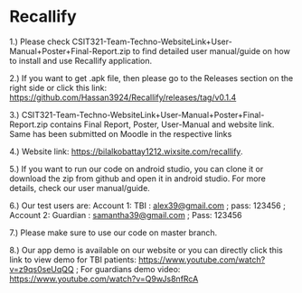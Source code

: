 # Recallify
1.) Please check CSIT321-Team-Techno-WebsiteLink+User-Manual+Poster+Final-Report.zip to find detailed user manual/guide on how to install and use Recallify application.   

2.) If you want to get .apk file, then please go to the Releases section on the right side or click this link: https://github.com/Hassan3924/Recallify/releases/tag/v0.1.4  

3.) CSIT321-Team-Techno-WebsiteLink+User-Manual+Poster+Final-Report.zip contains Final Report, Poster, User-Manual and website link. Same has been submitted on Moodle in the respective links 

4.) Website link: https://bilalkobattay1212.wixsite.com/recallify. 

5.) If you want to run our code on android studio, you can clone it or download the zip from github and open it in android studio. For more details, check our user manual/guide. 

6.) Our test users are: Account 1: TBI : alex39@gmail.com ; pass: 123456 ; Account 2: Guardian :  samantha39@gmail.com ; Pass: 123456   

7.) Please make sure to use our code on master branch. 

8.) Our app demo is available on our website or you can directly click this link to view demo for TBI patients: https://www.youtube.com/watch?v=z9qs0seUqQQ ; For guardians demo video: https://www.youtube.com/watch?v=Q9wJs8nfRcA
